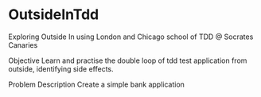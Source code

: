 # OutsideInTdd
Exploring Outside In using London and Chicago school of TDD @ Socrates Canaries

Objective
Learn and practise the double loop of tdd test application from outside, identifying side effects.

Problem Description
Create a simple bank application
